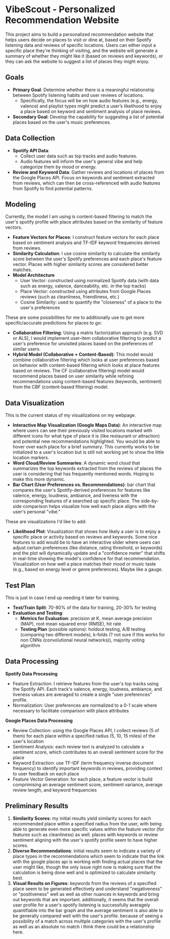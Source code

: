 # VibeScout - Personalized Recommendation Website

This project aims to build a personalized recommendation website that helps users decide on places to visit or dine at, based on their Spotify listening data and reviews of specific locations. Users can either input a specific place they're thinking of visiting, and the website will generate a summary of whether they might like it (based on reviews and keywords), or they can ask the website to suggest a list of places they might enjoy.

## Goals
- **Primary Goal**: Determine whether there is a meaningful relationship between Spotify listening habits and user reviews of locations.
  - Specifically, the focus will be on how audio features (e.g., energy, valence) and playlist types might predict a user’s likelihood to enjoy a place based on keyword and sentiment analysis of place reviews.
- **Secondary Goal**: Develop the capability for suggesting a list of potential places based on the user's music preferences.

## Data Collection
- **Spotify API Data**:
  - Collect user data such as top tracks and audio features.
  - Audio features will inform the user's general vibe and help categorize them by mood or energy.
- **Review and Keyword Data**: Gather reviews and locations of places from the Google Places API. Focus on keywords and sentiment extracted from reviews, which can then be cross-referenced with audio features from Spotify to find potential patterns.


## Modeling
Currently, the model I am using is content-based filtering to match the user's spotify profile with place attributes based on the similarity of feature vectors.
- **Feature Vectors for Places**: I construct feature vectors for each place based on sentiment analysis and TF-IDF keyword frequencies derived from reviews.
- **Similarity Calculation**: I use cosine similarity to calculate the similarity score between the user's Spotify preferences and each place's feature vector. Places with higher similarity scores are considered better matches.
- **Model Architecture**
  - User Vector: constructed using normalized Spotify data (with data such as energy, valence, danceability, etc. in the top tracks)
  - Place Vector: constructed using attributes from Google Places reviews (such as cleanliness, friendliness, etc.)
  - Cosine Similarity: used to quantify the "closeness" of a place to the user's preferences

These are some possibilities for me to additionally use to get more specific/accurate predictions for places to go:
- **Collaborative Filtering**: Using a matrix factorization approach (e.g. SVD or ALS), I would implement user-item collaborative filtering to predict a user's preference for unvisited places based on the preferences of similar users.
- **Hybrid Model (Collaborative + Content-Based)**: This model would combine collaborative filtering which looks at user preferences based on behavior with content-based filtering which looks at place features based on reviews. The CF (collaborative filtering) model would recommend places based on user similarity while refining recommendations using content-based features (keywords, sentiment) from the CBF (content-based filtering) model.

## Data Visualization
This is the current status of my visualizations on my webpage.
- **Interactive Map Visualization (Google Maps Data)**: An interactive map where users can see their previously visited locations marked with different icons for what type of place it is (like restaurant or attraction) and potential new recommendations highlighted. You would be able to hover over each place for a brief summary. This currently works to be initialized to a user's location but is still not working yet to show the little location markers.
- **Word Cloud/Review Summaries**: A dynamic word cloud that summarizes the top keywords extracted from the reviews of places the user is considering that has frequently mentioned words. Hoping to make this more dynamic.
- **Bar Chart (User Preferences vs. Recommendations)**: bar chart that compares the user's Spotify-derived preferences for features like valence, energy, loudness, ambiance, and liveness with the corresponding features of a searched up specific place. The side-by-side comparison helps visualize how well each place aligns with the user's personal "vibe."

These are visualizations I'd like to add:
- **Likelihood Plot**: Visualization that shows how likely a user is to enjoy a specific place or activity based on reviews and keywords. Some nice features to add would be to have an interactive slider where users can adjust certain preferences (like distance, rating threshold, or keywords) and the plot will dynamically update and a "confidence meter" that shifts in real-time showing the model's confidence for that recommendation. Visualization on how well a place matches their mood or music taste (e.g., based on energy level or genre preferences). Maybe like a gauge.

## Test Plan
This is just in case I end up needing it later for training.
- **Test/Train Split**: 70-80% of the data for training, 20-30% for testing
- **Evaluation and Testing**:
  - **Metrics for Evaluation**: precision at K, mean average precision (MAP), root mean squared error (RMSE), hit rate
  - **Testing Plan** (possible options): holdout testing, A/B testing (comparing two different models), k-folds (? not sure if this works for non CNNs (convolutional neural networks)), majority voting algorithm

## Data Processing
**Spotify Data Processing**
- Feature Extraction: I retrieve features from the user's top tracks using the Spotify API. Each track's valence, energy, loudness, ambiance, and liveness values are averaged to create a single "user preferences" profile.
- Normalization: User preferences are normalized to a 0-1 scale where necessary to facilitate comparison with place attributes

**Google Places Data Processing**
- Review Collection: using the Google Places API, I collect reviews (5 of them) for each place within a specified radius (5, 10, 15 miles) of the user's location
- Sentiment Analysis: each review text is analyzed to calculate a sentiment score, which contributes to an overall sentiment score for the place
- Keyword Extraction: use TF-IDF (term frequency inverse document frequency) to identify important keywords in reviews, providing context to user feedback on each place
- Feature Vector Generation: for each place, a feature vector is build comprimising an average sentiment score, sentiment variance, average review length, and keyword frequencies

## Preliminary Results
1. **Similarity Scores**: my initial results yield similarity scores for each recommended place within a specified radius from the user, with being able to generate even more specific values within the feature vector (for features such as cleanliness) as well. places with keywords or review sentiment aligning with the user's spotify profile seem to have higher scores.
2. **Diverse Recommendations**: initial results seem to indicate a variety of place types in the recommendations which seem to indicate that the link with the google places api is working with finding actual places that the user might like, though the only issue right now is making sure that the calculation is being done well and is optimized to calculate similarity best.
3. **Visual Results on Figures**: keywords from the reviews of a specified place seem to be generated effectively and understand "negativeness" or "positiveness" well as well as other nuances in keywords and bring out keywords that are important. additionally, it seems that the overall user profile for a user's spotify listening is successfully averagely quantifiable into the bar graph and the average sentiment is also able to be generally compared well with the user's profile. because of seeing a possibility of a match across multiple categories with the user's profile as well as an absolute no match i think there could be a relationship here.